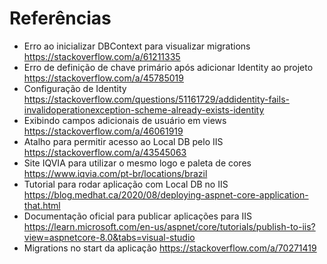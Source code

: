 # Referências
- Erro ao inicializar DBContext para visualizar migrations https://stackoverflow.com/a/61211335
- Erro de definição de chave primário após adicionar Identity ao projeto https://stackoverflow.com/a/45785019
- Configuração de Identity https://stackoverflow.com/questions/51161729/addidentity-fails-invalidoperationexception-scheme-already-exists-identity
- Exibindo campos adicionais de usuário em views https://stackoverflow.com/a/46061919
- Atalho para permitir acesso ao Local DB pelo IIS https://stackoverflow.com/a/43545063
- Site IQVIA para utilizar o mesmo logo e paleta de cores https://www.iqvia.com/pt-br/locations/brazil
- Tutorial para rodar aplicação com Local DB no IIS https://blog.medhat.ca/2020/08/deploying-aspnet-core-application-that.html
- Documentação oficial para publicar aplicações para IIS https://learn.microsoft.com/en-us/aspnet/core/tutorials/publish-to-iis?view=aspnetcore-8.0&tabs=visual-studio
- Migrations no start da aplicação https://stackoverflow.com/a/70271419
